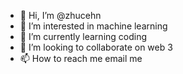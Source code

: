 - 👋 Hi, I’m @zhucehn
- 👀 I’m interested in machine learning
- 🌱 I’m currently learning coding
- 💞️ I’m looking to collaborate on web 3
- 📫 How to reach me email me 

<!---
zhucehn/zhucehn is a ✨ special ✨ repository because its `README.md` (this file) appears on your GitHub profile.
You can click the Preview link to take a look at your changes.
--->
